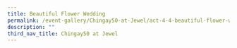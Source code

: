 ```yaml
---
title: Beautiful Flower Wedding
permalink: /event-gallery/Chingay50-at-Jewel/act-4-4-beautiful-flower-wedding
description: ""
third_nav_title: Chingay50 at Jewel
---
```

